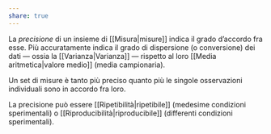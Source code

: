 ```yaml
---
share: true
---
```

La *precisione* di un insieme di [[Misura|misure]] indica il grado d’accordo fra esse.
Più accuratamente indica il grado di dispersione (o conversione) dei dati — ossia la [[Varianza|Varianza]] — rispetto al loro [[Media aritmetica|valore medio]] (media campionaria).

Un set di misure è tanto più preciso quanto più le singole osservazioni individuali sono in accordo fra loro.

La precisione può essere [[Ripetibilità|ripetibile]] (medesime condizioni sperimentali) o [[Riproducibilità|riproducibile]] (differenti condizioni sperimentali).